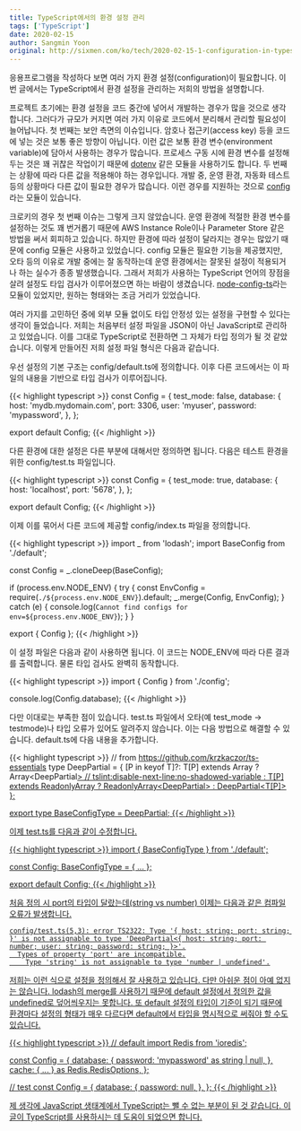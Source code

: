 ```yaml
---
title: TypeScript에서의 환경 설정 관리
tags: ['TypeScript']
date: 2020-02-15
author: Sangmin Yoon
original: http://sixmen.com/ko/tech/2020-02-15-1-configuration-in-typescript/
---
```


응용프로그램을 작성하다 보면 여러 가지 환경 설정(configuration)이 필요합니다.
이번 글에서는 TypeScript에서 환경 설정을 관리하는 저희의 방법을 설명합니다.

<!--more-->

프로젝트 초기에는 환경 설정을 코드 중간에 넣어서 개발하는 경우가 많을 것으로 생각합니다.
그러다가 규모가 커지면 여러 가지 이유로 코드에서 분리해서 관리할 필요성이 늘어납니다.
첫 번째는 보안 측면의 이슈입니다. 암호나 접근키(access key) 등을 코드에 넣는 것은 보통 좋은 방향이 아닙니다.
이런 값은 보통 환경 변수(environment variable)에 담아서 사용하는 경우가 많습니다.
프로세스 구동 시에 환경 변수를 설정해두는 것은 꽤 귀찮은 작업이기 때문에 [dotenv](https://github.com/motdotla/dotenv) 같은 모듈을 사용하기도 합니다.
두 번째는 상황에 따라 다른 값을 적용해야 하는 경우입니다. 개발 중, 운영 환경, 자동화 테스트 등의 상황마다 다른 값이 필요한 경우가 많습니다.
이런 경우를 지원하는 것으로 [config](https://github.com/lorenwest/node-config)라는 모듈이 있습니다.

크로키의 경우 첫 번째 이슈는 그렇게 크지 않았습니다.
운영 환경에 적절한 환경 변수를 설정하는 것도 꽤 번거롭기 때문에 AWS Instance Role이나 Parameter Store 같은 방법을 써서 회피하고 있습니다.
하지만 환경에 따라 설정이 달라지는 경우는 많았기 때문에 config 모듈은 사용하고 있었습니다.
config 모듈은 필요한 기능을 제공했지만, 오타 등의 이유로 개발 중에는 잘 동작하는데 운영 환경에서는 잘못된 설정이 적용되거나 하는 실수가 종종 발생했습니다.
그래서 저희가 사용하는 TypeScript 언어의 장점을 살려 설정도 타입 검사가 이루어졌으면 하는 바람이 생겼습니다.
[node-config-ts](https://github.com/tusharmath/node-config-ts)라는 모듈이 있었지만, 원하는 형태와는 조금 거리가 있었습니다.

여러 가지를 고민하던 중에 외부 모듈 없이도 타입 안정성 있는 설정을 구현할 수 있다는 생각이 들었습니다.
저희는 처음부터 설정 파일을 JSON이 아닌 JavaScript로 관리하고 있었습니다. 이를 그대로 TypeScript로 전환하면 그 자체가 타입 정의가 될 것 같았습니다.
이렇게 만들어진 저희 설정 파일 형식은 다음과 같습니다.

우선 설정의 기본 구조는 config/default.ts에 정의합니다. 이후 다른 코드에서는 이 파일의 내용을 기반으로 타입 검사가 이루어집니다.

{{< highlight typescript >}}
const Config = {
  test_mode: false,
  database: {
    host: 'mydb.mydomain.com',
    port: 3306,
    user: 'myuser',
    password: 'mypassword',
  },
};

export default Config;
{{< /highlight >}}

다른 환경에 대한 설정은 다른 부분에 대해서만 정의하면 됩니다. 다음은 테스트 환경을 위한 config/test.ts 파일입니다.

{{< highlight typescript >}}
const Config = {
  test_mode: true,
  database: {
    host: 'localhost',
    port: '5678',
  },
};

export default Config;
{{< /highlight >}}

이제 이를 묶어서 다른 코드에 제공할 config/index.ts 파일을 정의합니다.

{{< highlight typescript >}}
import _ from 'lodash';
import BaseConfig from './default';

const Config = _.cloneDeep(BaseConfig);

if (process.env.NODE_ENV) {
  try {
    const EnvConfig = require(`./${process.env.NODE_ENV}`).default;
    _.merge(Config, EnvConfig);
  } catch (e) {
    console.log(`Cannot find configs for env=${process.env.NODE_ENV}`);
  }
}

export { Config };
{{< /highlight >}}

이 설정 파일은 다음과 같이 사용하면 됩니다. 이 코드는 NODE_ENV에 따라 다른 결과를 출력합니다. 물론 타입 검사도 완벽히 동작합니다.

{{< highlight typescript >}}
import { Config } from './config';

console.log(Config.database);
{{< /highlight >}}

다만 이대로는 부족한 점이 있습니다. test.ts 파일에서 오타(예 test_mode -> testmode)나 타입 오류가 있어도 알려주지 않습니다.
이는 다음 방법으로 해결할 수 있습니다. default.ts에 다음 내용을 추가합니다.

{{< highlight typescript >}}
// from https://github.com/krzkaczor/ts-essentials
type DeepPartial<T> = {
  [P in keyof T]?: T[P] extends Array<infer U>
  ? Array<DeepPartial<U>>
  // tslint:disable-next-line:no-shadowed-variable
  : T[P] extends ReadonlyArray<infer U>
  ? ReadonlyArray<DeepPartial<U>>
  : DeepPartial<T[P]>
};

export type BaseConfigType = DeepPartial<typeof Config>;
{{< /highlight >}}

이제 test.ts를 다음과 같이 수정합니다.

{{< highlight typescript >}}
import { BaseConfigType } from './default';

const Config: BaseConfigType = {
  ...
};

export default Config;
{{< /highlight >}}

처음 정의 시 port의 타입이 달랐는데(string vs number) 이제는 다음과 같은 컴파일 오류가 발생합니다.

```
config/test.ts(5,3): error TS2322: Type '{ host: string; port: string; }' is not assignable to type 'DeepPartial<{ host: string; port: number; user: string; password: string; }>'.
  Types of property 'port' are incompatible.
    Type 'string' is not assignable to type 'number | undefined'.
```

저희는 이런 식으로 설정을 정의해서 잘 사용하고 있습니다. 다만 아쉬운 점이 아예 없지는 않습니다.
lodash의 merge를 사용하기 때문에 default 설정에서 정의한 값을 undefined로 덮어씌우지는 못합니다.
또 default 설정의 타입이 기준이 되기 때문에 환경마다 설정의 형태가 매우 다르다면 default에서 타입을 명시적으로 써줘야 할 수도 있습니다.

{{< highlight typescript >}}
// default
import Redis from 'ioredis';

const Config = {
  database: {
    password: 'mypassword' as string | null,
  },
  cache: {
    ...
  } as Redis.RedisOptions,
};

// test
const Config = {
  database: {
    password: null,
  },
};
{{< /highlight >}}

제 생각에 JavaScript 생태계에서 TypeScript는 뺄 수 없는 부분이 된 것 같습니다.
이 글이 TypeScript를 사용하시는 데 도움이 되었으면 합니다.
